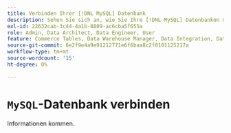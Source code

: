 ```yaml
---
title: Verbinden Ihrer [!DNL MySQL] Datenbank
description: Sehen Sie sich an, wie Sie Ihre [!DNL MySQL] Datenbanken mit [!DNL Commerce Intelligence] verbinden.
exl-id: 22632cab-3c44-4a1b-8809-ac6cba5f655a
role: Admin, Data Architect, Data Engineer, User
feature: Commerce Tables, Data Warehouse Manager, Data Integration, Data Import/Export
source-git-commit: 6e2f9e4a9e91212771e6f6baa8c2f8101125217a
workflow-type: tm+mt
source-wordcount: '15'
ht-degree: 0%

---
```


# `MySQL`-Datenbank verbinden

Informationen kommen.
